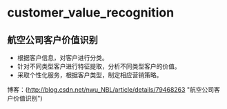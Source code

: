 customer_value_recognition
==========================
航空公司客户价值识别
---------------------
+ 根据客户信息，对客户进行分类。
+ 针对不同类型客户进行特征提取，分析不同类型客户的价值。
+ 采取个性化服务，根据客户类型，制定相应营销策略。

博客：(http://blog.csdn.net/nwu_NBL/article/details/79468263 "航空公司客户价值识别")

